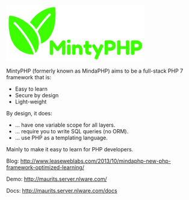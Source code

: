 <img height="150" src="web/img/mintyphp_logo.png">

MintyPHP (formerly known as MindaPHP) aims to be a full-stack PHP 7 framework that is:

  - Easy to learn
  - Secure by design
  - Light-weight

By design, it does:

  - … have one variable scope for all layers.
  - … require you to write SQL queries (no ORM).
  - … use PHP as a templating language.

Mainly to make it easy to learn for PHP developers.

Blog: http://www.leaseweblabs.com/2013/10/mindaphp-new-php-framework-optimized-learning/

Demo: http://maurits.server.nlware.com/

Docs: http://maurits.server.nlware.com/docs
